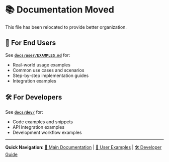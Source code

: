 # 📚 Documentation Moved

This file has been relocated to provide better organization.

## 👥 **For End Users**
See **[`docs/user/EXAMPLES.md`](user/EXAMPLES.md)** for:
- Real-world usage examples
- Common use cases and scenarios
- Step-by-step implementation guides
- Integration examples

## 🛠️ **For Developers**  
See **[`docs/dev/`](dev/)** for:
- Code examples and snippets
- API integration examples
- Development workflow examples

---

**Quick Navigation**: [📖 Main Documentation](README.md) | [👥 User Examples](user/EXAMPLES.md) | [🛠️ Developer Guide](dev/README.md)